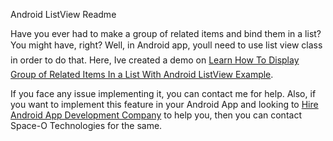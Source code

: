 Android ListView Readme

Have you ever had to make a group of related items and bind them in a list? You might have, right? Well, in Android app, youll need to use list view class in order to do that. Here, Ive created a demo on [Learn How To Display Group of Related Items In a List With Android ListView Example](https://www.spaceotechnologies.com/android-listview-example-tutorial/). 

If you face any issue implementing it, you can contact me for help. Also, if you want to implement this feature in your Android App and looking to [Hire Android App Development Company](http://www.spaceotechnologies.com/android-app-development/) to help you, then you can contact Space-O Technologies for the same.
